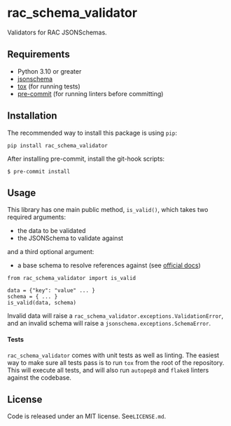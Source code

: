 # rac_schema_validator

Validators for RAC JSONSchemas.

## Requirements
- Python 3.10 or greater
- [jsonschema](https://python-jsonschema.readthedocs.io/en/stable/)
- [tox](https://tox.readthedocs.io/) (for running tests)
- [pre-commit](https://pre-commit.com/) (for running linters before committing)

## Installation

The recommended way to install this package is using `pip`:

```
pip install rac_schema_validator
```

After installing pre-commit, install the git-hook scripts:

```
$ pre-commit install
```

## Usage

This library has one main public method, `is_valid()`, which takes two required
arguments:
- the data to be validated
- the JSONSchema to validate against

and a third optional argument:
- a base schema to resolve references against (see [official docs](https://python-jsonschema.readthedocs.io/en/latest/references/))

```
from rac_schema_validator import is_valid

data = {"key": "value" ... }
schema = { ... }
is_valid(data, schema)
```

Invalid data will raise a `rac_schema_validator.exceptions.ValidationError`, and
an invalid schema will raise a `jsonschema.exceptions.SchemaError`.

#### Tests

`rac_schema_validator` comes with unit tests as well as linting. The easiest way
to make sure all tests pass is to run `tox` from the root of the repository.
This will execute all tests, and will also run `autopep8` and `flake8` linters
against the codebase.

## License

Code is released under an MIT license. See`LICENSE.md`.
